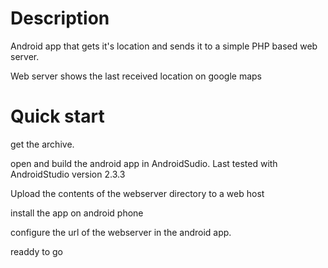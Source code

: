 # Description
Android app that gets it's location and sends it to a simple PHP based web server.

Web server shows the last received location on google maps

# Quick start
get the archive.

open and build the android app in AndroidSudio. Last tested with AndroidStudio version 2.3.3

Upload the contents of the webserver directory to a web host

install the app on android phone

configure the url of the webserver in the android app.

readdy to go
